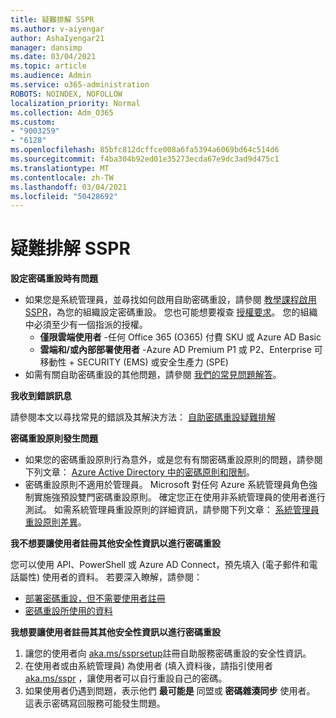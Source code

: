 ```yaml
---
title: 疑難排解 SSPR
ms.author: v-aiyengar
author: AshaIyengar21
manager: dansimp
ms.date: 03/04/2021
ms.topic: article
ms.audience: Admin
ms.service: o365-administration
ROBOTS: NOINDEX, NOFOLLOW
localization_priority: Normal
ms.collection: Adm_O365
ms.custom:
- "9003259"
- "6128"
ms.openlocfilehash: 85bfc812dcffce008a6fa5394a6069bd64c514d6
ms.sourcegitcommit: f4ba304b92ed01e35273ecda67e9dc3ad9d475c1
ms.translationtype: MT
ms.contentlocale: zh-TW
ms.lasthandoff: 03/04/2021
ms.locfileid: "50428692"
---
```

# <a name="troubleshoot-sspr"></a>疑難排解 SSPR

**設定密碼重設時有問題**

- 如果您是系統管理員，並尋找如何啟用自助密碼重設，請參閱 [教學課程啟用 SSPR](https://docs.microsoft.com/azure/active-directory/authentication/tutorial-enable-sspr)，為您的組織設定密碼重設。 您也可能想要複查 [授權要求](https://docs.microsoft.com/azure/active-directory/authentication/concept-sspr-licensing?WT.mc_id=Portal-Microsoft_Azure_Support)。 您的組織中必須至少有一個指派的授權。
    - **僅限雲端使用者** -任何 Office 365 (O365) 付費 SKU 或 Azure AD Basic
    - **雲端和/或內部部署使用者** -Azure AD Premium P1 或 P2、Enterprise 可移動性 + SECURITY (EMS) 或安全生產力 (SPE) 
- 如需有關自助密碼重設的其他問題，請參閱 [我們的常見問題解答](https://docs.microsoft.com/azure/active-directory/authentication/active-directory-passwords-faq?WT.mc_id=Portal-Microsoft_Azure_Support)。

**我收到錯誤訊息**

請參閱本文以尋找常見的錯誤及其解決方法： [自助密碼重設疑難排解](https://docs.microsoft.com/azure/active-directory/authentication/active-directory-passwords-troubleshoot?WT.mc_id=Portal-Microsoft_Azure_Support)

**密碼重設原則發生問題**

- 如果您的密碼重設原則行為意外，或是您有有關密碼重設原則的問題，請參閱下列文章： [Azure Active Directory 中的密碼原則和限制](https://docs.microsoft.com/azure/active-directory/authentication/concept-sspr-policy?WT.mc_id=Portal-Microsoft_Azure_Support)。
- 密碼重設原則不適用於管理員。 Microsoft 對任何 Azure 系統管理員角色強制實施強預設雙門密碼重設原則。 確定您正在使用非系統管理員的使用者進行測試。 如需系統管理員重設原則的詳細資訊，請參閱下列文章： [系統管理員重設原則差異](https://docs.microsoft.com/azure/active-directory/authentication/concept-sspr-policy?WT.mc_id=Portal-Microsoft_Azure_Support#administrator-reset-policy-differences)。

**我不想要讓使用者註冊其他安全性資訊以進行密碼重設**

您可以使用 API、PowerShell 或 Azure AD Connect，預先填入 (電子郵件和電話屬性) 使用者的資料。 若要深入瞭解，請參閱：

- [部署密碼重設，但不需要使用者註冊](https://docs.microsoft.com/azure/active-directory/active-directory-passwords-data?WT.mc_id=Portal-Microsoft_Azure_Support#set-and-read-authentication-data-using-powershell)
- [密碼重設所使用的資料](https://docs.microsoft.com/azure/active-directory/active-directory-passwords-data?WT.mc_id=Portal-Microsoft_Azure_Support)

**我想要讓使用者註冊其其他安全性資訊以進行密碼重設**

1. 讓您的使用者向 [aka.ms/ssprsetup](https://mysignins.microsoft.com/security-info)註冊自助服務密碼重設的安全性資訊。
1. 在使用者或由系統管理員) 為使用者 (填入資料後，請指引使用者 [aka.ms/sspr](https://passwordreset.microsoftonline.com/) ，讓使用者可以自行重設自己的密碼。
1. 如果使用者仍遇到問題，表示他們 **最可能是** 同盟或 **密碼雜湊同步** 使用者。 這表示密碼寫回服務可能發生問題。